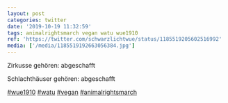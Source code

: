 ```yaml
---
layout: post
categories: twitter
date: '2019-10-19 11:32:59'
tags: animalrightsmarch vegan watu wue1910
ref: 'https://twitter.com/schwarzlichtwue/status/1185519205602516992'
media: ['/media/1185519192663056384.jpg']
---
```

Zirkusse gehören: abgeschafft

Schlachthäuser gehören: abgeschafft

[#wue1910](/t/wue1910) [#watu](/t/watu) [#vegan](/t/vegan) [#animalrightsmarch](/t/animalrightsmarch) 